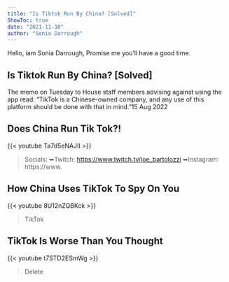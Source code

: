 ```yaml
---
title: "Is Tiktok Run By China? [Solved]"
ShowToc: true 
date: "2021-11-10"
author: "Sonia Darrough" 
---
```


Hello, iam Sonia Darrough, Promise me you’ll have a good time.
## Is Tiktok Run By China? [Solved]
The memo on Tuesday to House staff members advising against using the app read: “TikTok is a Chinese-owned company, and any use of this platform should be done with that in mind.”15 Aug 2022

## Does China Run Tik Tok?!
{{< youtube Ta7d5eNAJII >}}
>Socials: ➥Twitch: https://www.twitch.tv/joe_bartolozzi ➥Instagram: https://www.

## How China Uses TikTok To Spy On You
{{< youtube 8U12nZQBKck >}}
>TikTok

## TikTok Is Worse Than You Thought
{{< youtube t7STD2ESmWg >}}
>Delete 

